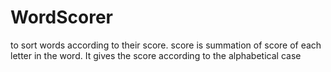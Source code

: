 # WordScorer
to sort words according to their score. score is summation of score of each letter in the word.
It gives the score according to the alphabetical case
